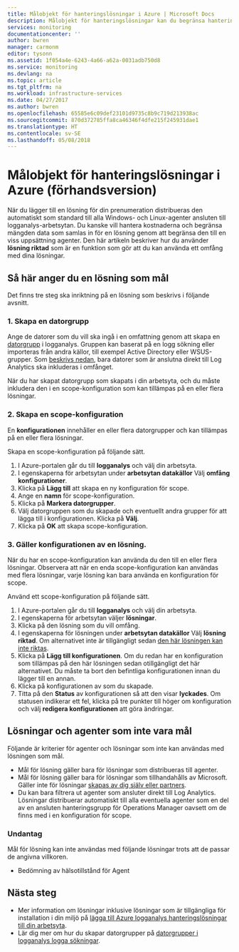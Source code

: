 ```yaml
---
title: Målobjekt för hanteringslösningar i Azure | Microsoft Docs
description: Målobjekt för hanteringslösningar kan du begränsa hanteringslösningar till en specifik uppsättning agenter.  Den här artikeln beskriver hur du skapar en konfiguration för scope och tillämpa den på en lösning.
services: monitoring
documentationcenter: ''
author: bwren
manager: carmonm
editor: tysonn
ms.assetid: 1f054a4e-6243-4a66-a62a-0031adb750d8
ms.service: monitoring
ms.devlang: na
ms.topic: article
ms.tgt_pltfrm: na
ms.workload: infrastructure-services
ms.date: 04/27/2017
ms.author: bwren
ms.openlocfilehash: 65585e6c09def23101d9735c8b9c719d213938ac
ms.sourcegitcommit: 870d372785ffa8ca46346f4dfe215f245931dae1
ms.translationtype: HT
ms.contentlocale: sv-SE
ms.lasthandoff: 05/08/2018
---
```

# <a name="targeting-management-solutions-in-azure-preview"></a>Målobjekt för hanteringslösningar i Azure (förhandsversion)
När du lägger till en lösning för din prenumeration distribueras den automatiskt som standard till alla Windows- och Linux-agenter ansluten till logganalys-arbetsytan.  Du kanske vill hantera kostnaderna och begränsa mängden data som samlas in för en lösning genom att begränsa den till en viss uppsättning agenter.  Den här artikeln beskriver hur du använder **lösning riktad** som är en funktion som gör att du kan använda ett omfång med dina lösningar.

## <a name="how-to-target-a-solution"></a>Så här anger du en lösning som mål
Det finns tre steg ska inriktning på en lösning som beskrivs i följande avsnitt. 


### <a name="1-create-a-computer-group"></a>1. Skapa en datorgrupp
Ange de datorer som du vill ska ingå i en omfattning genom att skapa en [datorgrupp](../log-analytics/log-analytics-computer-groups.md) i logganalys.  Gruppen kan baserat på en logg sökning eller importeras från andra källor, till exempel Active Directory eller WSUS-grupper. Som [beskrivs nedan](#solutions-and-agents-that-cant-be-targeted), bara datorer som är anslutna direkt till Log Analytics ska inkluderas i omfånget.

När du har skapat datorgrupp som skapats i din arbetsyta, och du måste inkludera den i en scope-konfiguration som kan tillämpas på en eller flera lösningar.
 
 
 ### <a name="2-create-a-scope-configuration"></a>2. Skapa en scope-konfiguration
 En **konfigurationen** innehåller en eller flera datorgrupper och kan tillämpas på en eller flera lösningar. 
 
 Skapa en scope-konfiguration på följande sätt.  

 1. I Azure-portalen går du till **logganalys** och välj din arbetsyta.
 2. I egenskaperna för arbetsytan under **arbetsytan datakällor** Välj **omfång konfigurationer**.
 3. Klicka på **Lägg till** att skapa en ny konfiguration för scope.
 4. Ange en **namn** för scope-konfiguration.
 5. Klicka på **Markera datorgrupper**.
 6. Välj datorgruppen som du skapade och eventuellt andra grupper för att lägga till i konfigurationen.  Klicka på **Välj**.  
 6. Klicka på **OK** att skapa scope-konfiguration. 


 ### <a name="3-apply-the-scope-configuration-to-a-solution"></a>3. Gäller konfigurationen av en lösning.
När du har en scope-konfiguration kan använda du den till en eller flera lösningar.  Observera att när en enda scope-konfiguration kan användas med flera lösningar, varje lösning kan bara använda en konfiguration för scope.

Använd ett scope-konfiguration på följande sätt.  

 1. I Azure-portalen går du till **logganalys** och välj din arbetsyta.
 2. I egenskaperna för arbetsytan väljer **lösningar**.
 3. Klicka på den lösning som du vill omfång.
 4. I egenskaperna för lösningen under **arbetsytan datakällor** Välj **lösning riktad**.  Om alternativet inte är tillgängligt sedan [den här lösningen kan inte riktas](#solutions-and-agents-that-cant-be-targeted).
 5. Klicka på **Lägg till konfigurationen**.  Om du redan har en konfiguration som tillämpas på den här lösningen sedan otillgängligt det här alternativet.  Du måste ta bort den befintliga konfigurationen innan du lägger till en annan.
 6. Klicka på konfigurationen av som du skapade.
 7. Titta på den **Status** av konfigurationen så att den visar **lyckades**.  Om statusen indikerar ett fel, klicka på tre punkter till höger om konfiguration och välj **redigera konfigurationen** att göra ändringar.

## <a name="solutions-and-agents-that-cant-be-targeted"></a>Lösningar och agenter som inte vara mål
Följande är kriterier för agenter och lösningar som inte kan användas med lösningen som mål.

- Mål för lösning gäller bara för lösningar som distribueras till agenter.
- Mål för lösning gäller bara för lösningar som tillhandahålls av Microsoft.  Gäller inte för lösningar [skapas av dig själv eller partners](monitoring-solutions-creating.md).
- Du kan bara filtrera ut agenter som ansluter direkt till Log Analytics.  Lösningar distribuerar automatiskt till alla eventuella agenter som en del av en ansluten hanteringsgrupp för Operations Manager oavsett om de finns med i en konfiguration för scope.

### <a name="exceptions"></a>Undantag
Mål för lösning kan inte användas med följande lösningar trots att de passar de angivna villkoren.

- Bedömning av hälsotillstånd för Agent

## <a name="next-steps"></a>Nästa steg
- Mer information om lösningar inklusive lösningar som är tillgängliga för installation i din miljö på [lägga till Azure logganalys hanteringslösningar till din arbetsyta](../log-analytics/log-analytics-add-solutions.md).
- Lär dig mer om hur du skapar datorgrupper på [datorgrupper i logganalys logga sökningar](../log-analytics/log-analytics-computer-groups.md).